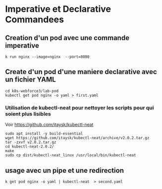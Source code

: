 # Imperative et Declarative Commandees
## Creation d'un pod avec une commande imperative
```shell
k run nginx --image=nginx  --port=8080
```

## Create d'un pod d'une maniere declarative avec un fichier YAML
```shell
cd k8s-webforce3/lab-pod
kubectl get pod nginx -o yaml > first.yaml
```
### Utilisation de kubectl-neat pour nettoyer les scripts pour qui soient plus lisibles
Voir https://github.com/itaysk/kubectl-neat
```shell
sudo apt install -y build-essential
wget https://github.com/itaysk/kubectl-neat/archive/v2.0.2.tar.gz
tar -zxvf v2.0.2.tar.gz 
cd kubectl-neat-2.0.2/
make
sudo cp dist/kubectl-neat_linux /usr/local/bin/kubectl-neat
```
## usage avec un pipe et une redirection 
```
k get pod nginx -o yaml | kubectl-neat  > second.yaml
```



